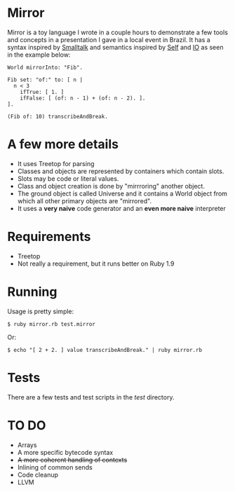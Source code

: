 # Mirror

Mirror is a toy language I wrote in a couple hours to demonstrate a few tools and concepts in a presentation I gave in a local event in Brazil. It has a syntax inspired by [Smalltalk][1] and semantics inspired by [Self][2] and [IO][3] as seen in the example below:

    World mirrorInto: "Fib".

    Fib set: "of:" to: [ n |
      n < 3
        ifTrue: [ 1. ]
        ifFalse: [ (of: n - 1) + (of: n - 2). ].
    ].

    (Fib of: 10) transcribeAndBreak.
  
# A few more details

* It uses Treetop for parsing
* Classes and objects are represented by containers which contain slots. 
* Slots may be code or literal values. 
* Class and object creation is done by "mirrroring" another object.
* The ground object is called Universe and it contains a World object from which all other primary objects are "mirrored".
* It uses a **very naive** code generator and an **even more naive** interpreter

# Requirements

* Treetop
* Not really a requirement, but it runs better on Ruby 1.9
  
# Running

Usage is pretty simple:

    $ ruby mirror.rb test.mirror
    
Or:

    $ echo "[ 2 + 2. ] value transcribeAndBreak." | ruby mirror.rb
  
# Tests

There are a few tests and test scripts in the _test_ directory. 

# TO DO

* Arrays
* A more specific bytecode syntax
* <strike>A more coherent handling of contexts</strike>
* Inlining of common sends
* Code cleanup
* LLVM
  
[1]: http://www.smalltalk.org/
[2]: http://selflanguage.org/
[3]: http://www.iolanguage.com/